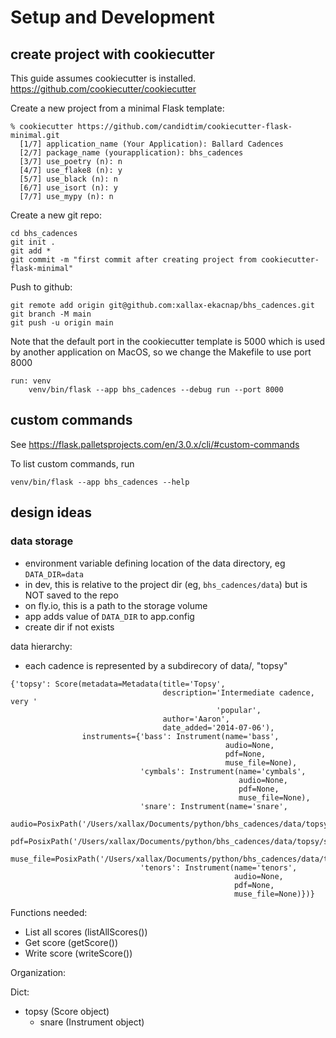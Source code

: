 # Setup and Development

## create project with cookiecutter

This guide assumes cookiecutter is installed. https://github.com/cookiecutter/cookiecutter

Create a new project from a minimal Flask template:
``` 
% cookiecutter https://github.com/candidtim/cookiecutter-flask-minimal.git
  [1/7] application_name (Your Application): Ballard Cadences
  [2/7] package_name (yourapplication): bhs_cadences
  [3/7] use_poetry (n): n
  [4/7] use_flake8 (n): y
  [5/7] use_black (n): n
  [6/7] use_isort (n): y
  [7/7] use_mypy (n): n
```

Create a new git repo:
```
cd bhs_cadences
git init .
git add *
git commit -m "first commit after creating project from cookiecutter-flask-minimal"
```

Push to github:
```
git remote add origin git@github.com:xallax-ekacnap/bhs_cadences.git
git branch -M main
git push -u origin main
```

Note that the default port in the cookiecutter template is 5000 which is used by another application on MacOS, so we change the Makefile to use port 8000

```
run: venv
	venv/bin/flask --app bhs_cadences --debug run --port 8000 
```

## custom commands

See https://flask.palletsprojects.com/en/3.0.x/cli/#custom-commands

To list custom commands, run 

```
venv/bin/flask --app bhs_cadences --help
```

## design ideas

### data storage

- environment variable defining location of the data directory, eg `DATA_DIR=data`
- in dev, this is relative to the project dir (eg, `bhs_cadences/data`) but is NOT saved to the repo
- on fly.io, this is a path to the storage volume
- app adds value of `DATA_DIR` to app.config
- create dir if not exists

data hierarchy:

- each cadence is represented by a subdirecory of data/, "topsy"

```
{'topsy': Score(metadata=Metadata(title='Topsy',
                                  description='Intermediate cadence, very '
                                              'popular',
                                  author='Aaron',
                                  date_added='2014-07-06'),
                instruments={'bass': Instrument(name='bass',
                                                audio=None,
                                                pdf=None,
                                                muse_file=None),
                             'cymbals': Instrument(name='cymbals',
                                                   audio=None,
                                                   pdf=None,
                                                   muse_file=None),
                             'snare': Instrument(name='snare',
                                                 audio=PosixPath('/Users/xallax/Documents/python/bhs_cadences/data/topsy/snare/audio.mp3'),
                                                 pdf=PosixPath('/Users/xallax/Documents/python/bhs_cadences/data/topsy/snare/score.pdf'),
                                                 muse_file=PosixPath('/Users/xallax/Documents/python/bhs_cadences/data/topsy/snare/muse_file.mscz')),
                             'tenors': Instrument(name='tenors',
                                                  audio=None,
                                                  pdf=None,
                                                  muse_file=None)})}
```

Functions needed:

- List all scores (listAllScores())
- Get score (getScore())
- Write score (writeScore())

Organization:

Dict:
- topsy (Score object)
  - snare (Instrument object)
  